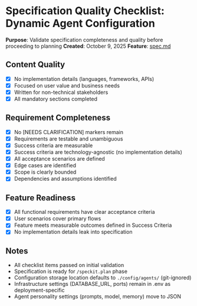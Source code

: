 # Specification Quality Checklist: Dynamic Agent Configuration

**Purpose**: Validate specification completeness and quality before proceeding to planning
**Created**: October 9, 2025
**Feature**: [spec.md](../spec.md)

## Content Quality

- [x] No implementation details (languages, frameworks, APIs)
- [x] Focused on user value and business needs
- [x] Written for non-technical stakeholders
- [x] All mandatory sections completed

## Requirement Completeness

- [x] No [NEEDS CLARIFICATION] markers remain
- [x] Requirements are testable and unambiguous
- [x] Success criteria are measurable
- [x] Success criteria are technology-agnostic (no implementation details)
- [x] All acceptance scenarios are defined
- [x] Edge cases are identified
- [x] Scope is clearly bounded
- [x] Dependencies and assumptions identified

## Feature Readiness

- [x] All functional requirements have clear acceptance criteria
- [x] User scenarios cover primary flows
- [x] Feature meets measurable outcomes defined in Success Criteria
- [x] No implementation details leak into specification

## Notes

- All checklist items passed on initial validation
- Specification is ready for `/speckit.plan` phase
- Configuration storage location defaults to `./config/agents/` (git-ignored)
- Infrastructure settings (DATABASE_URL, ports) remain in .env as deployment-specific
- Agent personality settings (prompts, model, memory) move to JSON
